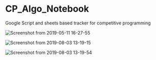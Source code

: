 # CP_Algo_Notebook
Google Script and sheets based tracker for competitive programming 

![Screenshot from 2019-05-11 16-27-55](https://user-images.githubusercontent.com/34399448/57568798-c3cc8900-7409-11e9-937c-912ba82900dc.png)

![Screenshot from 2019-08-03 13-19-15](https://user-images.githubusercontent.com/34399448/62409205-79663d00-b5f1-11e9-8014-b9398f0b0d60.png)

![Screenshot from 2019-08-03 13-19-54](https://user-images.githubusercontent.com/34399448/62409208-82efa500-b5f1-11e9-88c7-4d9747951975.png)
